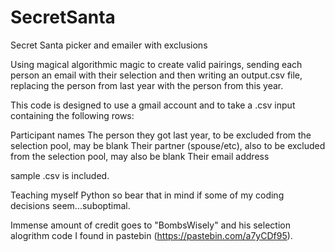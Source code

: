 # SecretSanta
 Secret Santa picker and emailer with exclusions
 
Using magical algorithmic magic to create valid pairings, sending each person an email with their selection and then writing an output.csv file, replacing the person from last year with the person from this year.
  
 This code is designed to use a gmail account and to take a .csv input containing the following rows:
 
 Participant names
 The person they got last year, to be excluded from the selection pool, may be blank
 Their partner (spouse/etc), also to be excluded from the selection pool, may also be blank
 Their email address
 
 sample .csv is included.
 
 Teaching myself Python so bear that in mind if some of my coding decisions seem...suboptimal.
 
Immense amount of credit goes to "BombsWisely" and his selection alogrithm code I found in pastebin (https://pastebin.com/a7yCDf95).

